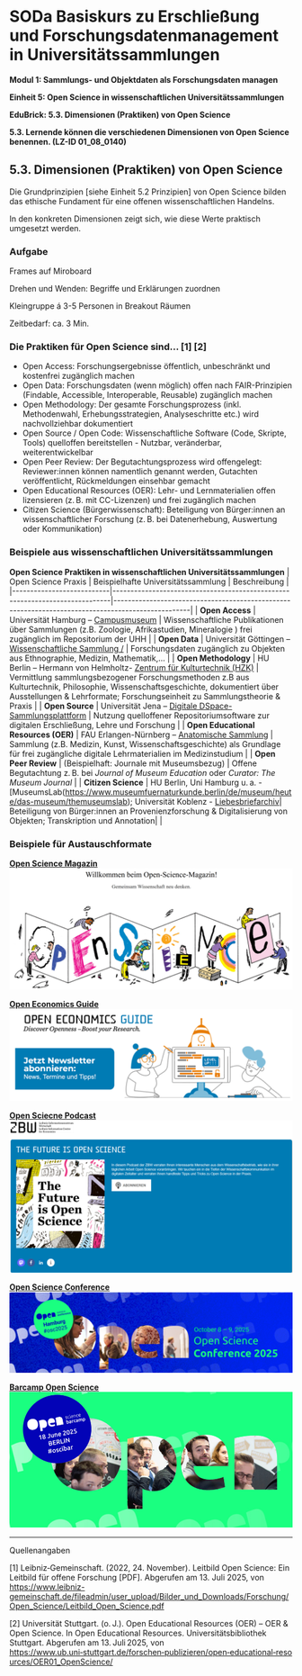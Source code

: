 <!--

author: Canan Hastik 
author: 
email:    
version:  v1
language: DE
lizenz: cc by
modultitel: Modul 1, Teil 1: Sammlungs- und Objektdaten als Forschungsdaten managen
eineit: 5
einheitstitel: Open Science in wissenschaftlichen Universitätssammlungen
lernziele:
* Lernende können Kodizes und Leitlinen zur Guten Wissenschaftlichen Praxis benennen. (LZ-ID 05_011_1031)

icon:     https://raw.githubusercontent.com/chastik/Beratung_Dateityp_Bild/refs/heads/main/SODa-Logo_full.svg
link:     https://raw.githubusercontent.com/chastik/Beratung/refs/heads/main/soda.css

comment:  WissKi SODA OERs

-->

# SODa Basiskurs zu Erschließung und Forschungsdatenmanagement in Universitätssammlungen

**Modul 1: Sammlungs- und Objektdaten als Forschungsdaten managen**

**Einheit 5: Open Science in wissenschaftlichen Universitätssammlungen**

**EduBrick: 5.3. Dimensionen (Praktiken) von Open Science**

**5.3. Lernende können die verschiedenen Dimensionen von Open Science benennen. (LZ-ID 01_08_0140)**


## 5.3. Dimensionen (Praktiken) von Open Science

Die Grundprinzipien [siehe Einheit 5.2 Prinzipien] von Open Science bilden das ethische Fundament für eine offenen wissenschaftlichen Handelns. 

In den konkreten Dimensionen zeigt sich, wie diese Werte praktisch umgesetzt werden.

### Aufgabe

Frames auf Miroboard 

Drehen und Wenden: Begriffe und Erklärungen zuordnen 

Kleingruppe á 3-5 Personen in Breakout Räumen

Zeitbedarf: ca. 3 Min.

### Die Praktiken für Open Science sind... [1] [2]

* Open Access: Forschungsergebnisse öffentlich, unbeschränkt und kostenfrei zugänglich machen 
* Open Data: Forschungsdaten (wenn möglich) offen nach FAIR-Prinzipien (Findable, Accessible, Interoperable, Reusable) zugänglich machen 
* Open Methodology: Der gesamte Forschungsprozess (inkl. Methodenwahl, Erhebungsstrategien, Analyseschritte etc.) wird nachvollziehbar dokumentiert
* Open Source / Open Code: Wissenschaftliche Software (Code, Skripte, Tools) quelloffen bereitstellen - Nutzbar, veränderbar, weiterentwickelbar 
* Open Peer Review: Der Begutachtungsprozess wird offengelegt: Reviewer:innen können namentlich genannt werden, Gutachten veröffentlicht, Rückmeldungen einsehbar gemacht 
* Open Educational Resources (OER): Lehr- und Lernmaterialien offen lizensieren (z. B. mit CC-Lizenzen) und frei zugänglich machen 
* Citizen Science (Bürgerwissenschaft): Beteiligung von Bürger:innen an wissenschaftlicher Forschung (z. B. bei Datenerhebung, Auswertung oder Kommunikation) 


### Beispiele aus wissenschaftlichen Universitätssammlungen

**Open Science Praktiken in wissenschaftlichen Universitätssammlungen**
| Open Science Praxis       | Beispielhafte Universitätssammlung                                         | Beschreibung                                                                                      |
|---------------------------|-----------------------------------------------------------------------------|---------------------------------------------------------------------------------------------------|
| **Open Access**           | Universität Hamburg – [Campusmuseum](https://www.campusmuseum.uni-hamburg.de/) | Wissenschaftliche Publikationen über Sammlungen (z.B. Zoologie, Afrikastudien, Mineralogie ) frei zugänglich im Repositorium der UHH         |
| **Open Data**             | Universität Göttingen – [Wissenschaftliche Sammlung /](https://sammlungen.uni-goettingen.de/)                          | Forschungsdaten zugänglich zu Objekten aus Ethnographie, Medizin, Mathematik,...  |
| **Open Methodology**      | HU Berlin – Hermann von Helmholtz- [Zentrum für Kulturtechnik (HZK)](https://www.kulturtechnik.hu-berlin.de/)        | Vermittlung sammlungsbezogener Forschungsmethoden z.B aus Kulturtechnik, Philosophie, Wissenschaftsgeschichte, dokumentiert über Ausstellungen & Lehrformate; Forschungseinheit zu Sammlungstheorie & Praxis  |
| **Open Source**           | Universität Jena – [Digitale DSpace-Sammlungsplattform](https://sammlungen.uni-jena.de/)         | Nutzung quelloffener Repositoriumsoftware zur digitalen Erschließung, Lehre und Forschung                        |
| **Open Educational Resources (OER)** | FAU Erlangen-Nürnberg – [Anatomische Sammlung](https://www.sammlungen.fau.de/)  | Sammlung (z.B. Medizin, Kunst, Wissenschaftsgeschichte) als Grundlage für frei zugängliche digitale Lehrmaterialien im Medizinstudium           |
| **Open Peer Review**      | (Beispielhaft: Journale mit Museumsbezug)                                  | Offene Begutachtung z. B. bei *Journal of Museum Education* oder *Curator: The Museum Journal*   |
| **Citizen Science**       | HU Berlin, Uni Hamburg u. a. - [MuseumsLab(https://www.museumfuernaturkunde.berlin/de/museum/heute/das-museum/themuseumslab); Universität Koblenz - [Liebesbriefarchiv]([Liebesbriefarchiv](https://liebesbriefarchiv.de/))| Beteiligung von Bürger:innen an Provenienzforschung & Digitalisierung von Objekten; Transkription und Annotation|                |

  
### Beispiele für Austauschformate 

**[Open Science Magazin](https://open-science-future.zbw.eu/)**
![](https://raw.githubusercontent.com/chastik/SODa-Basiskurs/main/img/OSmagazin.png)<!--width="50%"-->

**[Open Economics Guide](https://www.zbw.eu/de/services/open-science)**
![](https://raw.githubusercontent.com/chastik/SODa-Basiskurs/main/img/OEGuide.png)<!--width="50%"-->

**[Open Sciecne Podcast](https://podcast.zbw.eu/fos/)**
![](https://raw.githubusercontent.com/chastik/SODa-Basiskurs/main/img/future_is_open_science.png)<!--width="50%"-->

**[Open Science Conference](https://www.open-science-conference.eu/)**
![](https://raw.githubusercontent.com/chastik/SODa-Basiskurs/main/img/OSconference.png)<!--width="50%"-->

**[Barcamp Open Science](https://www.barcamp-open-science.eu/)**
![](https://raw.githubusercontent.com/chastik/SODa-Basiskurs/main/img/OSBarcamp.png)<!--width="50%"-->


-----------
Quellenangaben

[1]  Leibniz‑Gemeinschaft. (2022, 24. November). Leitbild Open Science: Ein Leitbild für offene Forschung [PDF]. Abgerufen am 13. Juli 2025, von https://www.leibniz-gemeinschaft.de/fileadmin/user_upload/Bilder_und_Downloads/Forschung/Open_Science/Leitbild_Open_Science.pdf

[2] Universität Stuttgart. (o. J.). Open Educational Resources (OER) – OER & Open Science. In Open Educational Resources. Universitätsbibliothek Stuttgart. Abgerufen am 13. Juli 2025, von https://www.ub.uni‑stuttgart.de/forschen‑publizieren/open‑educational‑resources/OER01_OpenScience/

